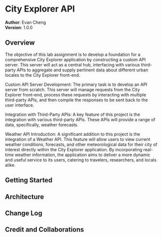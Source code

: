 # City Explorer API

**Author**: Evan Cheng  
**Version**: 1.0.0

## Overview

The objective of this lab assignment is to develop a foundation for a comprehensive City Explorer application by constructing a custom API server. This server will act as a central hub, interfacing with various third-party APIs to aggregate and supply pertinent data about different urban locales to the City Explorer front-end. 

Custom API Server Development: The primary task is to develop an API server from scratch. This server will manage requests from the City Explorer front-end, process these requests by interacting with multiple third-party APIs, and then compile the responses to be sent back to the user interface.

Integration with Third-Party APIs: A key feature of this project is the integration with various third-party APIs. These APIs will provide a range of data, specifically, weather forecasts.

Weather API Introduction: A significant addition to this project is the integration of a Weather API. This feature will allow users to view current weather conditions, forecasts, and other meteorological data for their city of interest directly within the City Explorer application. By incorporating real-time weather information, the application aims to deliver a more dynamic and useful service to its users, catering to travelers, researchers, and locals alike.

## Getting Started
<!-- What are the steps that a user must take in order to build this app on their own machine and get it running? -->

## Architecture
<!-- Provide a detailed description of the application design. What technologies (languages, libraries, etc) you're using, and any other relevant design information. -->

## Change Log
<!-- Use this area to document the iterative changes made to your application as each feature is successfully implemented. Use time stamps. Here's an example:

01-01-2001 4:59pm - Application now has a fully-functional express server, with a GET route for the location resource. -->

## Credit and Collaborations
<!-- Give credit (and a link) to other people or resources that helped you build this application. -->